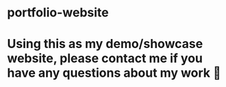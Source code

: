 # portfolio-website

# Using this as my demo/showcase website, please contact me if you have any questions about my work 🙏
